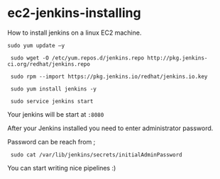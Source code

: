 # ec2-jenkins-installing
How to install jenkins on a linux EC2 machine. 


`sudo yum update –y`

` sudo wget -O /etc/yum.repos.d/jenkins.repo http://pkg.jenkins-ci.org/redhat/jenkins.repo`

` sudo rpm --import https://pkg.jenkins.io/redhat/jenkins.io.key`

` sudo yum install jenkins -y`

` sudo service jenkins start`

Your jenkins will be start at `:8080`

After your Jenkins installed you need to enter administrator password. 

Password can be reach from ; 

` sudo cat /var/lib/jenkins/secrets/initialAdminPassword`

You can start writing nice pipelines :)
